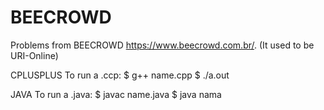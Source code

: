 # BEECROWD
Problems from BEECROWD https://www.beecrowd.com.br/. (It used to be URI-Online)


CPLUSPLUS
To run a .ccp:
$ g++ name.cpp 
$ ./a.out

JAVA
To run a .java:
$ javac name.java
$ java nama